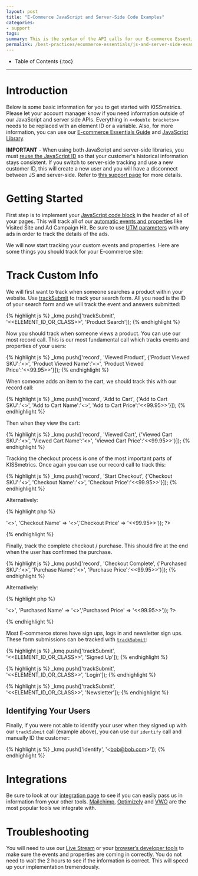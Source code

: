 ```yaml
---
layout: post
title: "E-Commerce JavaScript and Server-Side Code Examples"
categories:
- support
tags:
summary: This is the syntax of the API calls for our E-commerce Essentials.
permalink: /best-practices/ecommerce-essentials/js-and-server-side-examples
---
```

* Table of Contents
{:toc}
* * *

# Introduction

Below is some basic information for you to get started with KISSmetrics. Please let your account manager know if you need information outside of our JavaScript and server side APIs. Everything in `<<double brackets>>` needs to be replaced with an element ID or a variable. Also, for more information, you can use our [E-commerce Essentials Guide][ecommerce-essentials] and [JavaScript Library][js-lib].

**IMPORTANT** - When using both JavaScript and server-side libraries, you must [reuse the JavaScript ID][js-identities] so that your customer's historical information stays consistent. If you switch to server-side tracking and use a new customer ID, this will create a new user and you will have a disconnect between JS and server-side. Refer to [this support page][js-identities] for more details.

# Getting Started

First step is to implement your [JavaScript code block][js-code-block] in the header of all of your pages. This will track all of our [automatic events and properties][auto-tracked-events] like Visited Site and Ad Campaign Hit. Be sure to use [UTM parameters][utm] with any ads in order to track the details of the ads.

We will now start tracking your custom events and properties. Here are some things you should track for your E-commerce site:

# Track Custom Info

We will first want to track when someone searches a product within your website. Use [trackSubmit][trackSubmit] to track your search form. All you need is the ID of your search form and we will track the event and answers submitted:

{% highlight js %}
_kmq.push(['trackSubmit', '<<ELEMENT_ID_OR_CLASS>>', 'Product Search']);
{% endhighlight %}

Now you should track when someone views a product. You can use our most record call. This is our most fundamental call which tracks events and properties of your users:

{% highlight js %}
_kmq.push(['record', 'Viewed Product', {'Product Viewed SKU':'<<Value>>', 'Product Viewed Name':'<<Value>>', 'Product Viewed Price':'<<99.95>>'}]);
{% endhighlight %}

When someone adds an item to the cart, we should track this with our record call:

{% highlight js %}
_kmq.push(['record', 'Add to Cart', {'Add to Cart SKU':'<<Value>>', 'Add to Cart Name':'<<Value>>', 'Add to Cart Price':'<<99.95>>'}]);
{% endhighlight %}

Then when they view the cart:

{% highlight js %}
_kmq.push(['record', 'Viewed Cart', {'Viewed Cart SKU':'<<Value>>', 'Viewed Cart Name':'<<Value>>', 'Viewed Cart Price':'<<99.95>>'}]);
{% endhighlight %}

Tracking the checkout process is one of the most important parts of KISSmetrics. Once again you can use our record call to track this:

{% highlight js %}
_kmq.push(['record', 'Start Checkout', {'Checkout SKU':'<<Value>>', 'Checkout Name':'<<Value>>', 'Checkout Price':'<<99.95>>'}]);
{% endhighlight %}

Alternatively:

{% highlight php %}
<?
  KM::identify($_COOKIE['km_ai']);
  KM::record('Start Checkout', array('Checkout SKU' => '<<Value>>', 'Checkout Name' => '<<Value>>','Checkout Price' => '<<99.95>>'));
?>
{% endhighlight %}

Finally, track the complete checkout / purchase. This should fire at the end when the user has confirmed the purchase.

{% highlight js %}
_kmq.push(['record', 'Checkout Complete', {'Purchased SKU':'<<Value>>', 'Purchase Name':'<<Value>>', 'Purchase Price':'<<99.95>>'}]);
{% endhighlight %}

Alternatively:

{% highlight php %}
<?
  KM::identify($_COOKIE['km_ai']);
  KM::record('Checkout Complete', array('Purchased SKU' => '<<Value>>', 'Purchased Name' => '<<Value>>','Purchased Price' => '<<99.95>>'));
?>
{% endhighlight %}

Most E-commerce stores have sign ups, logs in and newsletter sign ups. These form submissions can be tracked with [`trackSubmit`][trackSubmit]:

{% highlight js %}
_kmq.push(['trackSubmit', '<<ELEMENT_ID_OR_CLASS>>', 'Signed Up']);
{% endhighlight %}

{% highlight js %}
_kmq.push(['trackSubmit', '<<ELEMENT_ID_OR_CLASS>>', 'Login']);
{% endhighlight %}

{% highlight js %}
_kmq.push(['trackSubmit', '<<ELEMENT_ID_OR_CLASS>>', 'Newsletter']);
{% endhighlight %}

## Identifying Your Users

Finally, if you were not able to identify your user when they signed up with our `trackSubmit` call (example above), you can use our `identify` call and manually ID the customer:

{% highlight js %}
_kmq.push(['identify', '<<bob@bob.com>>']);
{% endhighlight %}

# Integrations

Be sure to look at our [integration page][integration] to see if you can easily pass us in information from your other tools. [Mailchimp][mailchimp], [Optimizely][optimizely] and [VWO][vwo] are the most popular tools we integrate with.

# Troubleshooting

You will need to use our [Live Stream][testing-with-live] or your [browser’s developer tools][testing-with-browser] to make sure the events and properties are coming in correctly. You do not need to wait the 2 hours to see if the information is correct. This will speed up your implementation tremendously.

[ecommerce-essentials]: /best-practices/ecommerce-essentials
[js-identities]: /apis/javascript/javascript-identities
[js-lib]: /apis/javascript
[js-code-block]: /apis/javascript/#setup
[trackSubmit]: /apis/javascript/#tracking-forms---tracksubmit
[utm]: /integrations/utm-variables
[auto-tracked-events]: /apis/javascript/#events-automatically-tracked
[integration]: /integrations
[mailchimp]: /integrations/mailchimp
[optimizely]: /integrations/optimizely
[vwo]: /integrations/vwo
[testing-with-live]: /getting-started/testing-km/#using-kissmetrics-live
[testing-with-browser]: /getting-started/testing-km/#examine-network-activity
